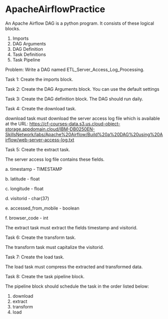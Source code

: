 # ApacheAirflowPractice
An Apache Airflow DAG is a python program. It consists of these logical blocks.

1. Imports
2. DAG Arguments
3. DAG Definition
4. Task Definitions
5. Task Pipeline

Problem:
Write a DAG named ETL_Server_Access_Log_Processing.

Task 1: Create the imports block.

Task 2: Create the DAG Arguments block. You can use the default settings

Task 3: Create the DAG definition block. The DAG should run daily.

Task 4: Create the download task.

download task must download the server access log file which is available at the URL: https://cf-courses-data.s3.us.cloud-object-storage.appdomain.cloud/IBM-DB0250EN-SkillsNetwork/labs/Apache%20Airflow/Build%20a%20DAG%20using%20Airflow/web-server-access-log.txt

Task 5: Create the extract task.

The server access log file contains these fields.

a. timestamp - TIMESTAMP

b. latitude - float

c. longitude - float

d. visitorid - char(37)

e. accessed_from_mobile - boolean

f. browser_code - int

The extract task must extract the fields timestamp and visitorid.

Task 6: Create the transform task.

The transform task must capitalize the visitorid.

Task 7: Create the load task.

The load task must compress the extracted and transformed data.

Task 8: Create the task pipeline block.


The pipeline block should schedule the task in the order listed below:

1. download
2. extract
3. transform
4. load
